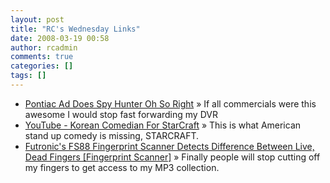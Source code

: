 ```yaml
---
layout: post
title: "RC's Wednesday Links"
date: 2008-03-19 00:58
author: rcadmin
comments: true
categories: []
tags: []
---
```

<ul>
<li><a href="http://kotaku.com/367793/pontiac-ad-does-spy-hunter-oh-so-right" title="Pontiac Ad Does Spy Hunter Oh So Right">Pontiac Ad Does Spy Hunter Oh So Right</a> &raquo; If all commercials were this awesome I would stop fast forwarding my DVR</li>
<li><a href="http://www.youtube.com/watch?v=rx4sOAt2EPM" title="YouTube - Korean Comedian For StarCraft">YouTube - Korean Comedian For StarCraft</a> &raquo; This is what American stand up comedy is missing, STARCRAFT.</li>
<li><a href="http://feeds.gawker.com/~r/gizmodo/full/~3/249674602/futronics-fs88-fingerprint-scanner-detects-difference-between-live-dead-fingers" title="Futronic's FS88 Fingerprint Scanner Detects Difference Between Live, Dead Fingers [Fingerprint Scanner]">Futronic's FS88 Fingerprint Scanner Detects Difference Between Live, Dead Fingers [Fingerprint Scanner]</a> &raquo; Finally people will stop cutting off my fingers to get access to my MP3 collection.</li>
</ul>

